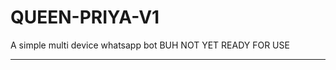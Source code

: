 # QUEEN-PRIYA-V1
A simple multi device whatsapp bot 
BUH NOT YET READY FOR USE
________________________

